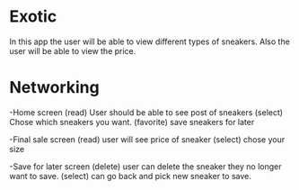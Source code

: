 # Exotic
In this app the user will be able to view different types of sneakers. Also the user will be able to view the price.


# Networking


-Home screen
(read) User should be able to see post of sneakers
(select) Chose which sneakers you want.
(favorite) save sneakers for later



-Final sale screen
(read) user will see price of sneaker
(select) chose your size



-Save for later screen
(delete) user can delete the sneaker they no longer want to save.
(select) can go back and pick new sneaker to save.





